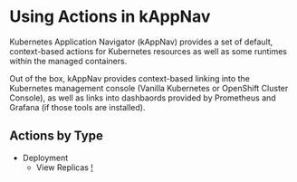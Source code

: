 # Using Actions in kAppNav

Kubernetes Application Navigator (kAppNav) provides a set of default, context-based actions for Kubernetes resources as well as some runtimes within the managed containers.

Out of the box, kAppNav provides context-based linking into the Kubernetes management console (Vanilla Kubernetes or OpenShift Cluster Console), as well as links into dashbaords provided by Prometheus and Grafana (if those tools are installed).

## Actions by Type

* Deployment
  * View Replicas
  [!]()
